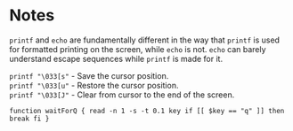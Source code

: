 # Notes

`printf` and `echo` are fundamentally different in the way that `printf` is used for formatted printing on the screen, while `echo` is not. `echo` can barely understand escape sequences while `printf` is made for it.

`printf "\033[s"` - Save the cursor position. </br>
`printf "\033[u"` - Restore the cursor position.  </br>
`printf "\033[J"` - Clear from cursor to the end of the screen.  </br>


`function waitForQ
{
        read -n 1 -s -t 0.1 key
        if [[ $key == "q" ]]
        then
            break
        fi
}`

